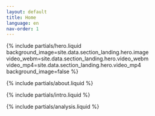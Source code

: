 ```yaml
---
layout: default
title: Home
language: en
nav-order: 1
---
```


<!-- Section Hero  -->
{% include partials/hero.liquid
  background_image=site.data.section_landing.hero.image
  video_webm=site.data.section_landing.hero.video_webm
  video_mp4=site.data.section_landing.hero.video_mp4
  background_image=false
%}

<!-- Section About  -->
{% include partials/about.liquid %}

<!-- Section Intro  -->
{% include partials/intro.liquid %}

<!-- Section Analysis  -->
{% include partials/analysis.liquid %}